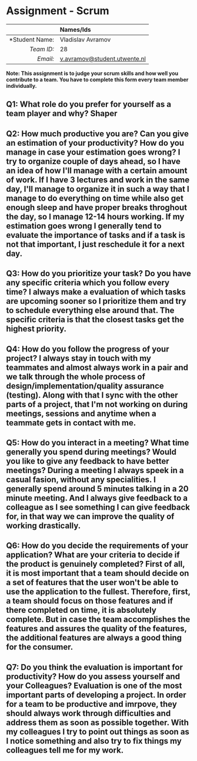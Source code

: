 # Assignment - Scrum

|                 | **Names/Ids**  |
|----------------:|:---------------|
| *Student Name:  |Vladislav Avramov|
| *Team ID:*      |28|
| *Email:*        |v.avramov@student.utwente.nl|                      


**Note: This assignment is to judge your scrum skills and how well you contribute to a team. You have to complete this form every team member individually.** 

## Q1: What role do you prefer for yourself as a team player and why? Shaper

## Q2: How much productive you are? Can you give an estimation of your productivity? How do you manage in case your estimation goes wrong? I try to organize couple of days ahead, so I have an idea of how I'll manage with a certain amount of work. If I have 3 lectures and work in the same day, I'll manage to organize it in such a way that I manage to do everything on time while also get enough sleep and have proper breaks throghout the day, so I manage 12-14 hours working. If my estimation goes wrong I generally tend to evaluate the importance of tasks and if a task is not that important, I just reschedule it for a next day.

## Q3: How do you prioritize your task? Do you have any specific criteria which you follow every time?  I always make a evaluation of which tasks are upcoming sooner so I prioritize them and try to schedule everything else around that. The specific criteria is that the closest tasks get the highest priority.

## Q4: How do you follow the progress of your project? I always stay in touch with my teammates and almost always work in a pair and we talk through the whole process of design/implementation/quality assurance (testing). Along with that I sync with the other parts of a project, that I'm not working on during meetings, sessions and anytime when a teammate gets in contact with me.

## Q5: How do you interact in a meeting? What time generally you spend during meetings? Would you like to give any feedback to have better meetings? During a meeting I always speek in a casual fasion, without any specialities. I generally spend around 5 minutes talking in a 20 minute meeting. And I always give feedback to a colleague as I see something I can give feedback for, in that way we can improve the quality of working drastically.

## Q6: How do you decide the requirements of your application? What are your criteria to decide if the product is genuinely completed? First of all, it is most important that a team should decide on a set of features that the user won't be able to use the application to the fullest. Therefore, first, a team should focus on those features and if there completed on time, it is absolutely complete. But in case the team accomplishes the features and assures the quality of the features, the additional features are always a good thing for the consumer.

## Q7: Do you think the evaluation is important for productivity? How do you assess yourself and your Colleagues? Evaluation is one of the most important parts of developing a project. In order for a team to be productive and imrpove, they should always work through difficulties and address them as soon as possible together. With my colleagues I try to point out things as soon as I notice something and also try to fix things my colleagues tell me for my work.